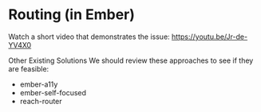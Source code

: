 # Routing (in Ember)

Watch a short video that demonstrates the issue: https://youtu.be/Jr-de-YV4X0

Other Existing Solutions
We should review these approaches to see if they are feasible:

- ember-a11y
- ember-self-focused
- reach-router

